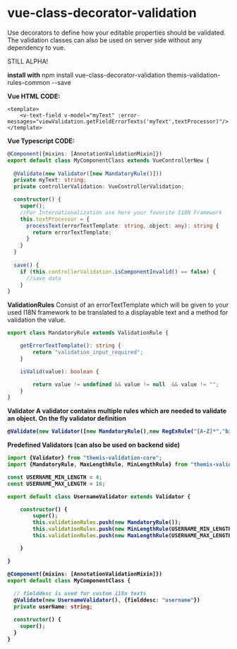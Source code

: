 # vue-class-decorator-validation

Use decorators to define how your editable properties should be validated.
The validation classes can also be used on server side without any dependency to vue.

STILL ALPHA!

<b>install with</b>
npm install vue-class-decorator-validation themis-validation-rules-common --save



<b>Vue HTML CODE:</b>
```vue
<template>
    <v-text-field v-model="myText" :error-messages="viewValidation.getFieldErrorTexts('myText',textProcessor)"/>
</template>
```

<b>Vue Typescript CODE:</b>
```typescript
@Component({mixins: [AnnotationValidationMixin]})
export default class MyComponentClass extends VueControllerNew {
    
  @Validate(new Validator([new MandatoryRule()]))
  private myText: string;
  private controllerValidation: VueControllerValidation;

  constructor() {
    super();
    //For Internationalization use here your favorite I18N Framework
    this.textProcessor = {
      processText(errorTextTemplate: string, object: any): string {
        return errorTextTemplate;
      }
    }
  }
  
  save() {
    if (this.controllerValidation.isComponentInvalid() == false) {
      //save data
    }
}
```



<b>ValidationRules</b>
Consist of an errorTextTemplate which will be given to your used I18N framework to be translated to a displayable text
and a method for validation the value.

```typescript
export class MandatoryRule extends ValidationRule {

    getErrorTextTemplate(): string {
        return "validation_input_required";
    }

    isValid(value): boolean {

        return value != undefined && value != null  && value != "";
    }
}
```

<B>Validator<B>
A validator contains multiple rules which are needed to validate an object.
<b>On the fly validator definition</b>
```typescript
@Validate(new Validator([new MandatoryRule(),new RegExRule("[A-Z]*","big_letter_rule")]))
```

<b>Predefined Validators (can also be used on backend side)</b>

```typescript
import {Validator} from "themis-validation-core";
import {MandatoryRule, MaxLengthRule, MinLengthRule} from "themis-validation-rules-common";

const USERNAME_MIN_LENGTH = 4;
const USERNAME_MAX_LENGTH = 16;

export default class UsernameValidator extends Validator {

    constructor() {
        super();
        this.validationRules.push(new MandatoryRule());
        this.validationRules.push(new MinLengthRule(USERNAME_MIN_LENGTH));
        this.validationRules.push(new MaxLengthRule(USERNAME_MAX_LENGTH));

    }

}

@Component({mixins: [AnnotationValidationMixin]})
export default class MyComponentClass {
    
  // fielddesc is used for custom i18n texts
  @Validate(new UsernameValidator(), {fielddesc: "username"})
  private userName: string;  

  constructor() {
    super();
  } 
}

```
